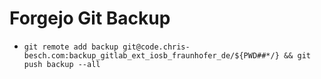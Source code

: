 # Forgejo Git Backup
- `git remote add backup git@code.chris-besch.com:backup_gitlab_ext_iosb_fraunhofer_de/${PWD##*/} && git push backup --all`
